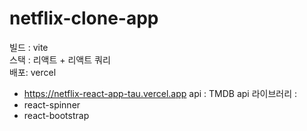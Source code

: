 # netflix-clone-app
 빌드 : vite <br>
 스택 : 리액트 + 리액트 쿼리 <br> 
 배포: vercel
 - https://netflix-react-app-tau.vercel.app
 api : TMDB api 
 라이브러리 :
- react-spinner
- react-bootstrap
